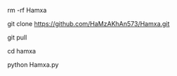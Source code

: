 rm -rf Hamxa

git clone https://github.com/HaMzAKhAn573/Hamxa.git

git pull

cd hamxa

python Hamxa.py
